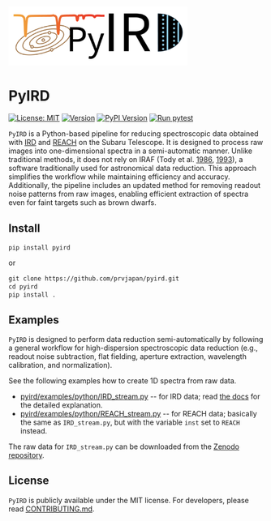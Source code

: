 <img src=documents/figures/pyird_logo.png width=70%>

PyIRD
===========
[![License: MIT](https://img.shields.io/badge/License-MIT-yellow.svg)](https://github.com/prvjapan/pyird/blob/develop/LICENSE)
[![Version](https://img.shields.io/badge/version-v1.0.0-blue?logo=github)](https://github.com/prvjapan/pyird/releases/tag/v1.0.0)
[![PyPI Version](https://img.shields.io/pypi/v/pyird)](https://pypi.org/project/pyird/)
[![Run pytest](https://github.com/prvjapan/pyird/actions/workflows/main.yml/badge.svg)](https://github.com/prvjapan/pyird/actions/workflows/main.yml)

`PyIRD` is a Python-based pipeline for reducing spectroscopic data obtained with [IRD](https://ird.mtk.nao.ac.jp/IRDpub/index_tmp.html) and [REACH](https://secondearths.sakura.ne.jp/reach/) on the Subaru Telescope. 
It is designed to process raw images into one-dimensional spectra in a semi-automatic manner. 
Unlike traditional methods, it does not rely on IRAF (Tody et al. [1986](https://ui.adsabs.harvard.edu/abs/1986SPIE..627..733T/abstract), [1993](https://ui.adsabs.harvard.edu/abs/1993ASPC...52..173T/abstract)), a software traditionally used for astronomical data reduction. This approach simplifies the workflow while maintaining efficiency and accuracy.
Additionally, the pipeline includes an updated method for removing readout noise patterns from raw images, enabling efficient extraction of spectra even for faint targets such as brown dwarfs.


Install
------------------

```
pip install pyird
```

or

```
git clone https://github.com/prvjapan/pyird.git
cd pyird
pip install .
```

Examples
------------------

`PyIRD` is designed to perform data reduction semi-automatically by following a general workflow for high-dispersion spectroscopic data reduction (e.g., readout noise subtraction, flat fielding, aperture extraction, wavelength calibration, and normalization).

See the following examples how to create 1D spectra from raw data.
- [pyird/examples/python/IRD_stream.py](https://github.com/prvjapan/pyird/blob/master/examples/python/IRD_stream.py) -- for IRD data; read [the docs](https://secondearths.sakura.ne.jp/pyird/tutorials/IRD_stream.html) for the detailed explanation.
- [pyird/examples/python/REACH_stream.py](https://github.com/prvjapan/pyird/blob/master/examples/python/REACH_stream.py) -- for REACH data; basically the same as `IRD_stream.py`, but with the variable `inst` set to `REACH` instead.

The raw data for `IRD_stream.py` can be downloaded from the [Zenodo repository](https://zenodo.org/records/14614004). 


License
------------------------------
`PyIRD` is publicly available under the MIT license. For developers, please read [CONTRIBUTING.md](https://github.com/prvjapan/pyird/blob/develop/CONTRIBUTING.md).